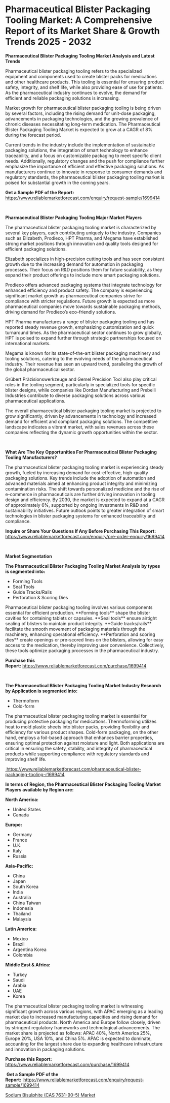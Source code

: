 <p><h1>Pharmaceutical Blister Packaging Tooling Market: A Comprehensive Report of its Market Share & Growth Trends 2025 - 2032</h1></p><p><strong>Pharmaceutical Blister Packaging Tooling Market Analysis and Latest Trends</strong></p>
<p><p>Pharmaceutical blister packaging tooling refers to the specialized equipment and components used to create blister packs for medications and other healthcare products. This tooling is essential for ensuring product safety, integrity, and shelf life, while also providing ease of use for patients. As the pharmaceutical industry continues to evolve, the demand for efficient and reliable packaging solutions is increasing.</p><p>Market growth for pharmaceutical blister packaging tooling is being driven by several factors, including the rising demand for unit-dose packaging, advancements in packaging technologies, and the growing prevalence of chronic diseases necessitating long-term medication. The Pharmaceutical Blister Packaging Tooling Market is expected to grow at a CAGR of 8% during the forecast period. </p><p>Current trends in the industry include the implementation of sustainable packaging solutions, the integration of smart technology to enhance traceability, and a focus on customizable packaging to meet specific client needs. Additionally, regulatory changes and the push for compliance further emphasize the importance of efficient and effective packaging solutions. As manufacturers continue to innovate in response to consumer demands and regulatory standards, the pharmaceutical blister packaging tooling market is poised for substantial growth in the coming years.</p></p>
<p><strong>Get a Sample PDF of the Report:&nbsp;</strong> <a href="https://www.reliablemarketforecast.com/enquiry/request-sample/1699414?utm_campaign=3307&utm_medium=2&utm_source=Github&utm_content=ia&utm_term=27032025&utm_id=pharmaceutical-blister-packaging-tooling">https://www.reliablemarketforecast.com/enquiry/request-sample/1699414</a></p>
<p>&nbsp;</p>
<p><strong>Pharmaceutical Blister Packaging Tooling Major Market Players</strong></p>
<p><p>The pharmaceutical blister packaging tooling market is characterized by several key players, each contributing uniquely to the industry. Companies such as Elizabeth, Prodieco, HPT Pharma, and Megama have established strong market positions through innovation and quality tools designed for efficient packaging solutions.</p><p>Elizabeth specializes in high-precision cutting tools and has seen consistent growth due to the increasing demand for automation in packaging processes. Their focus on R&D positions them for future scalability, as they expand their product offerings to include more smart packaging solutions.</p><p>Prodieco offers advanced packaging systems that integrate technology for enhanced efficiency and product safety. The company is experiencing significant market growth as pharmaceutical companies strive for compliance with stricter regulations. Future growth is expected as more pharmaceutical companies move towards sustainable packaging methods, driving demand for Prodieco’s eco-friendly solutions.</p><p>HPT Pharma manufactures a range of blister packaging tooling and has reported steady revenue growth, emphasizing customization and quick turnaround times. As the pharmaceutical sector continues to grow globally, HPT is poised to expand further through strategic partnerships focused on international markets.</p><p>Megama is known for its state-of-the-art blister packaging machinery and tooling solutions, catering to the evolving needs of the pharmaceutical industry. Their revenue has seen an upward trend, paralleling the growth of the global pharmaceutical sector.</p><p>Grübert Präzisionswerkzeuge and Gemel Precision Tool also play critical roles in the tooling segment, particularly in specialized tools for specific blister designs, while companies like Dordan Manufacturing and Prebelli Industries contribute to diverse packaging solutions across various pharmaceutical applications.</p><p>The overall pharmaceutical blister packaging tooling market is projected to grow significantly, driven by advancements in technology and increased demand for efficient and compliant packaging solutions. The competitive landscape indicates a vibrant market, with sales revenues across these companies reflecting the dynamic growth opportunities within the sector.</p></p>
<p>&nbsp;</p>
<p><strong>What Are The Key Opportunities For Pharmaceutical Blister Packaging Tooling Manufacturers?</strong></p>
<p><p>The pharmaceutical blister packaging tooling market is experiencing steady growth, fueled by increasing demand for cost-effective, high-quality packaging solutions. Key trends include the adoption of automation and advanced materials aimed at enhancing product integrity and minimizing contamination risks. The shift towards personalized medicine and the rise of e-commerce in pharmaceuticals are further driving innovation in tooling design and efficiency. By 2030, the market is expected to expand at a CAGR of approximately 6%, supported by ongoing investments in R&D and sustainability initiatives. Future outlook points to greater integration of smart technologies in blister packaging systems for enhanced traceability and compliance.</p></p>
<p><strong>Inquire or Share Your Questions If Any Before Purchasing This Report:</strong> <a href="https://www.reliablemarketforecast.com/enquiry/pre-order-enquiry/1699414?utm_campaign=3307&utm_medium=2&utm_source=Github&utm_content=ia&utm_term=27032025&utm_id=pharmaceutical-blister-packaging-tooling">https://www.reliablemarketforecast.com/enquiry/pre-order-enquiry/1699414</a></p>
<p>&nbsp;</p>
<p><strong>Market Segmentation</strong></p>
<p><strong>The Pharmaceutical Blister Packaging Tooling Market Analysis by types is segmented into:</strong></p>
<p><ul><li>Forming Tools</li><li>Seal Tools</li><li>Guide Tracks/Rails</li><li>Perforation & Scoring Dies</li></ul></p>
<p><p>Pharmaceutical blister packaging tooling involves various components essential for efficient production. **Forming tools** shape the blister cavities for containing tablets or capsules. **Seal tools** ensure airtight sealing of blisters to maintain product integrity. **Guide tracks/rails** facilitate the smooth movement of packaging materials through the machinery, enhancing operational efficiency. **Perforation and scoring dies** create openings or pre-scored lines on the blisters, allowing for easy access to the medication, thereby improving user convenience. Collectively, these tools optimize packaging processes in the pharmaceutical industry.</p></p>
<p><strong>Purchase this Report:&nbsp;</strong><a href="https://www.reliablemarketforecast.com/purchase/1699414?utm_campaign=3307&utm_medium=2&utm_source=Github&utm_content=ia&utm_term=27032025&utm_id=pharmaceutical-blister-packaging-tooling">https://www.reliablemarketforecast.com/purchase/1699414</a></p>
<p>&nbsp;</p>
<p><strong>The Pharmaceutical Blister Packaging Tooling Market Industry Research by Application is segmented into:</strong></p>
<p><ul><li>Thermoform</li><li>Cold-form</li></ul></p>
<p><p>The pharmaceutical blister packaging tooling market is essential for producing protective packaging for medications. Thermoforming utilizes heat to mold plastic sheets into blister packs, providing flexibility and efficiency for various product shapes. Cold-form packaging, on the other hand, employs a foil-based approach that enhances barrier properties, ensuring optimal protection against moisture and light. Both applications are critical in ensuring the safety, stability, and integrity of pharmaceutical products while supporting compliance with regulatory standards and improving shelf life.</p></p>
<p><a href="https://www.reliablemarketforecast.com/pharmaceutical-blister-packaging-tooling-r1699414?utm_campaign=3307&utm_medium=2&utm_source=Github&utm_content=ia&utm_term=27032025&utm_id=pharmaceutical-blister-packaging-tooling">&nbsp;https://www.reliablemarketforecast.com/pharmaceutical-blister-packaging-tooling-r1699414</a></p>
<p><strong>In terms of Region, the Pharmaceutical Blister Packaging Tooling Market Players available by Region are:</strong></p>
<p>
    <p> <strong> North America: </strong>
        <ul>
            <li>United States</li>
            <li>Canada</li>
        </ul>
        </p> 
    <p> <strong> Europe: </strong>
        <ul>
            <li>Germany</li>
            <li>France</li>
            <li>U.K.</li>
            <li>Italy</li>
            <li>Russia</li>
        </ul>
        </p> 
    <p> <strong> Asia-Pacific: </strong>
        <ul>
            <li>China</li>
            <li>Japan</li>
            <li>South Korea</li>
            <li>India</li>
            <li>Australia</li>
            <li>China Taiwan</li>
            <li>Indonesia</li>
            <li>Thailand</li>
            <li>Malaysia</li>
        </ul>
        </p> 
    <p> <strong> Latin America: </strong>
        <ul>
            <li>Mexico</li>
            <li>Brazil</li>
            <li>Argentina Korea</li>
            <li>Colombia</li>
        </ul>
        </p> 
    <p> <strong> Middle East & Africa: </strong>
        <ul>
            <li>Turkey</li>
            <li>Saudi</li>
            <li>Arabia</li>
            <li>UAE</li>
            <li>Korea</li>
        </ul>
    </p>
    </p>
<p><p>The pharmaceutical blister packaging tooling market is witnessing significant growth across various regions, with APAC emerging as a leading market due to increased manufacturing capacities and rising demand for pharmaceutical products. North America and Europe follow closely, driven by stringent regulatory frameworks and technological advancements. The market share is projected as follows: APAC 40%, North America 25%, Europe 20%, USA 10%, and China 5%. APAC is expected to dominate, accounting for the largest share due to expanding healthcare infrastructure and innovation in packaging solutions.</p></p>
<p><strong>Purchase this Report: </strong><a href="https://www.reliablemarketforecast.com/purchase/1699414?utm_campaign=3307&utm_medium=2&utm_source=Github&utm_content=ia&utm_term=27032025&utm_id=pharmaceutical-blister-packaging-tooling">https://www.reliablemarketforecast.com/purchase/1699414</a></p>
<p>&nbsp;<strong>Get a Sample PDF of the Report:&nbsp;&nbsp;</strong><a href="https://www.reliablemarketforecast.com/enquiry/request-sample/1699414?utm_campaign=3307&utm_medium=2&utm_source=Github&utm_content=ia&utm_term=27032025&utm_id=pharmaceutical-blister-packaging-tooling">https://www.reliablemarketforecast.com/enquiry/request-sample/1699414</a></p>
<p><strong></strong></p>
<p><p><a href="https://github.com/leopardmicheal7019/Market-Research-Report-List-1/blob/main/sodium-bisulphite-cas-7631-90-5-market.md?utm_campaign=3307&utm_medium=2&utm_source=Github&utm_content=ia&utm_term=27032025&utm_id=pharmaceutical-blister-packaging-tooling">Sodium Bisulphite (CAS 7631-90-5) Market</a></p></p>